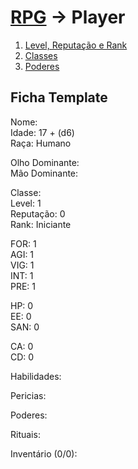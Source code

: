 # [RPG](../RPG.md) -> Player

1. [Level, Reputação e Rank](./LRR.md)
2. [Classes](./Classes/Classes.md)
3. [Poderes](./Poderes/Poderes.md)

## Ficha Template

Nome:  
Idade: 17 + (d6)  
Raça: Humano

Olho Dominante:  
Mão Dominante:  

Classe:  
Level: 1  
Reputação: 0  
Rank: Iniciante  

FOR: 1  
AGI: 1  
VIG: 1  
INT: 1  
PRE: 1  

HP: 0  
EE: 0  
SAN: 0  

CA: 0  
CD: 0

Habilidades:

Pericias:

Poderes:

Rituais:

Inventário (0/0):

